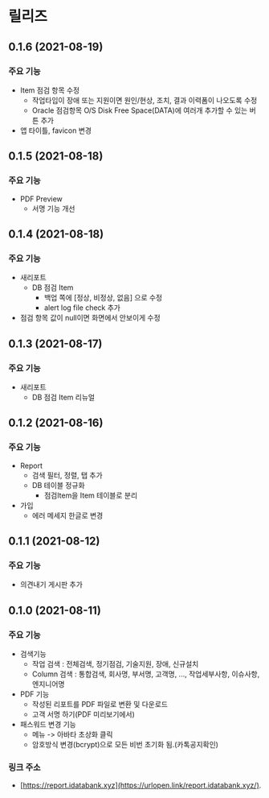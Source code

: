 # 릴리즈

## 0.1.6 (2021-08-19)
### 주요 기능
* Item 점검 항목 수정
  - 작업타입이 장애 또는 지원이면 원인/현상, 조치, 결과 이력폼이 나오도록 수정
  - Oracle 점검항목 O/S Disk Free Space(DATA)에 여러개 추가할 수 있는 버튼 추가
* 앱 타이틀, favicon 변경

## 0.1.5 (2021-08-18)
### 주요 기능
* PDF Preview
  - 서명 기능 개선

## 0.1.4 (2021-08-18)
### 주요 기능
* 새리포트
  - DB 점검 Item
    - 백업 쪽에 [정상, 비정상, 없음] 으로 수정
    - alert log file check 추가
* 점검 항목 값이 null이면 화면에서 안보이게 수정

## 0.1.3 (2021-08-17)
### 주요 기능
* 새리포트
  - DB 점검 Item 리뉴얼

## 0.1.2 (2021-08-16)
### 주요 기능
* Report 
  - 검색 필터, 정렬, 탭 추가  
  - DB 테이블 정규화 
    - 점검Item을 Item 테이블로 분리
* 가입
  - 에러 메세지 한글로 변경

## 0.1.1 (2021-08-12)
### 주요 기능
* 의견내기 게시판 추가

## 0.1.0 (2021-08-11)
### 주요 기능
* 검색기능
  - 작업 검색 : 전체검색, 정기점검, 기술지원, 장애, 신규설치
  - Column 검색 : 통합검색, 회사명, 부서명, 고객명, ..., 작업세부사항, 이슈사항, 엔지니어명
* PDF 기능
  - 작성된 리포트를 PDF 파일로 변환 및 다운로드
  - 고객 서명 하기(PDF 미리보기에서)
* 패스워드 변경 기능
  - 메뉴 -> 아바타 초상화 클릭  
  - 암호방식 변경(bcrypt)으로 모든 비번 초기화 됨.(카톡공지확인)  
### 링크 주소
* [https://report.idatabank.xyz](https://urlopen.link/report.idatabank.xyz/).


